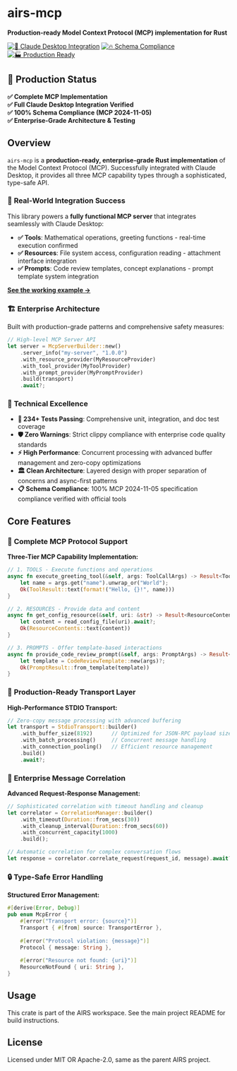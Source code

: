 # airs-mcp

**Production-ready Model Context Protocol (MCP) implementation for Rust**

[![🎉 Claude Desktop Integration](https://img.shields.io/badge/Claude_Desktop-✅_Integrated-green)](examples/simple-mcp-server)
[![🔥 Schema Compliance](https://img.shields.io/badge/MCP_2024--11--05-✅_Compliant-blue)](https://github.com/modelcontextprotocol/modelcontextprotocol)
[![🏭 Production Ready](https://img.shields.io/badge/Status-🏭_Production_Ready-success)]()

## 🎯 Production Status

**✅ Complete MCP Implementation**  
**✅ Full Claude Desktop Integration Verified**  
**✅ 100% Schema Compliance (MCP 2024-11-05)**  
**✅ Enterprise-Grade Architecture & Testing**

## Overview

`airs-mcp` is a **production-ready, enterprise-grade Rust implementation** of the Model Context Protocol (MCP). Successfully integrated with Claude Desktop, it provides all three MCP capability types through a sophisticated, type-safe API.

### 🚀 **Real-World Integration Success**

This library powers a **fully functional MCP server** that integrates seamlessly with Claude Desktop:

- **✅ Tools**: Mathematical operations, greeting functions - real-time execution confirmed
- **✅ Resources**: File system access, configuration reading - attachment interface integration
- **✅ Prompts**: Code review templates, concept explanations - prompt template system integration

[**See the working example →**](examples/simple-mcp-server/)

### 🏗️ **Enterprise Architecture**

Built with production-grade patterns and comprehensive safety measures:

```rust
// High-level MCP Server API
let server = McpServerBuilder::new()
    .server_info("my-server", "1.0.0")
    .with_resource_provider(MyResourceProvider)
    .with_tool_provider(MyToolProvider)
    .with_prompt_provider(MyPromptProvider)
    .build(transport)
    .await?;
```

### 🔬 **Technical Excellence**

- **🎯 234+ Tests Passing**: Comprehensive unit, integration, and doc test coverage
- **🛡️ Zero Warnings**: Strict clippy compliance with enterprise code quality standards
- **⚡ High Performance**: Concurrent processing with advanced buffer management and zero-copy optimizations
- **🏛️ Clean Architecture**: Layered design with proper separation of concerns and async-first patterns
- **📋 Schema Compliance**: 100% MCP 2024-11-05 specification compliance verified with official tools

## Core Features

### 🔌 **Complete MCP Protocol Support**

**Three-Tier MCP Capability Implementation:**

```rust
// 1. TOOLS - Execute functions and operations
async fn execute_greeting_tool(&self, args: ToolCallArgs) -> Result<ToolResult, Error> {
    let name = args.get("name").unwrap_or("World");
    Ok(ToolResult::text(format!("Hello, {}!", name)))
}

// 2. RESOURCES - Provide data and content
async fn get_config_resource(&self, uri: &str) -> Result<ResourceContents, Error> {
    let content = read_config_file(uri).await?;
    Ok(ResourceContents::text(content))
}

// 3. PROMPTS - Offer template-based interactions  
async fn provide_code_review_prompt(&self, args: PromptArgs) -> Result<PromptResult, Error> {
    let template = CodeReviewTemplate::new(args)?;
    Ok(PromptResult::from_template(template))
}
```

### 🚀 **Production-Ready Transport Layer**

**High-Performance STDIO Transport:**

```rust
// Zero-copy message processing with advanced buffering
let transport = StdioTransport::builder()
    .with_buffer_size(8192)      // Optimized for JSON-RPC payload sizes
    .with_batch_processing()     // Concurrent message handling
    .with_connection_pooling()   // Efficient resource management
    .build()
    .await?;
```

### 🧠 **Enterprise Message Correlation**

**Advanced Request-Response Management:**

```rust
// Sophisticated correlation with timeout handling and cleanup
let correlator = CorrelationManager::builder()
    .with_timeout(Duration::from_secs(30))
    .with_cleanup_interval(Duration::from_secs(60))
    .with_concurrent_capacity(1000)
    .build();

// Automatic correlation for complex conversation flows  
let response = correlator.correlate_request(request_id, message).await?;
```

### 🔒 **Type-Safe Error Handling**

**Structured Error Management:**

```rust
#[derive(Error, Debug)]
pub enum McpError {
    #[error("Transport error: {source}")]
    Transport { #[from] source: TransportError },
    
    #[error("Protocol violation: {message}")]
    Protocol { message: String },
    
    #[error("Resource not found: {uri}")]
    ResourceNotFound { uri: String },
}
```

## Usage

This crate is part of the AIRS workspace. See the main project README for build instructions.

## License

Licensed under MIT OR Apache-2.0, same as the parent AIRS project.